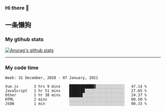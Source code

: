 ### Hi there 👋

## 一条懒狗
<!--
**kiss-me-quickly/kiss-me-quickly** is a ✨ _special_ ✨ repository because its `README.md` (this file) appears on your GitHub profile.

Here are some ideas to get you started:

- 🔭 I’m currently working on ...
- 🌱 I’m currently learning ...
- 👯 I’m looking to collaborate on ...
- 🤔 I’m looking for help with ...
- 💬 Ask me about ...
- 📫 How to reach me: ...
- 😄 Pronouns: ...
- ⚡ Fun fact: ...
-->


### My gtihub stats

[![Anurag's github stats](https://github-readme-stats.vercel.app/api?username=kiss-me-quickly)](https://github.com/anuraghazra/github-readme-stats)

***

### My code time

<!--START_SECTION:waka-->
```text
Week: 31 December, 2020 - 07 January, 2021

Vue.js       3 hrs 9 mins    ███████████▓░░░░░░░░░░░░░   47.14 % 
JavaScript   1 hr 51 mins    ███████░░░░░░░░░░░░░░░░░░   27.65 % 
Other        1 hr 38 mins    ██████░░░░░░░░░░░░░░░░░░░   24.37 % 
HTML         2 mins          ░░░░░░░░░░░░░░░░░░░░░░░░░   00.50 % 
JSON         1 min           ░░░░░░░░░░░░░░░░░░░░░░░░░   00.33 % 
```
<!--END_SECTION:waka-->
